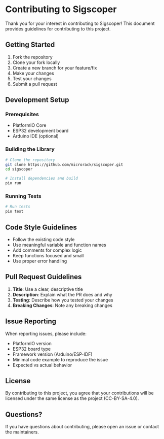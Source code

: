 # Contributing to Sigscoper

Thank you for your interest in contributing to Sigscoper! This document provides guidelines for contributing to this project.

## Getting Started

1. Fork the repository
2. Clone your fork locally
3. Create a new branch for your feature/fix
4. Make your changes
5. Test your changes
6. Submit a pull request

## Development Setup

### Prerequisites

- PlatformIO Core
- ESP32 development board
- Arduino IDE (optional)

### Building the Library

```bash
# Clone the repository
git clone https://github.com/microrack/sigscoper.git
cd sigscoper

# Install dependencies and build
pio run
```

### Running Tests

```bash
# Run tests
pio test
```

## Code Style Guidelines

- Follow the existing code style
- Use meaningful variable and function names
- Add comments for complex logic
- Keep functions focused and small
- Use proper error handling

## Pull Request Guidelines

1. **Title**: Use a clear, descriptive title
2. **Description**: Explain what the PR does and why
3. **Testing**: Describe how you tested your changes
4. **Breaking Changes**: Note any breaking changes

## Issue Reporting

When reporting issues, please include:

- PlatformIO version
- ESP32 board type
- Framework version (Arduino/ESP-IDF)
- Minimal code example to reproduce the issue
- Expected vs actual behavior

## License

By contributing to this project, you agree that your contributions will be licensed under the same license as the project (CC-BY-SA-4.0).

## Questions?

If you have questions about contributing, please open an issue or contact the maintainers. 